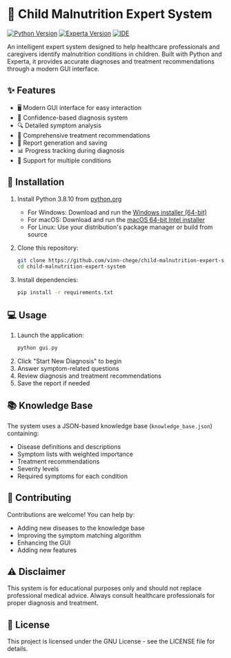 # 🏥 Child Malnutrition Expert System

[![Python Version](https://img.shields.io/badge/python-3.8.10-blue)](https://www.python.org/downloads/release/python-3810/)
[![Experta Version](https://img.shields.io/badge/experta-1.9.4-brightgreen)](https://pypi.org/project/experta/)
[![IDE](https://img.shields.io/badge/IDE-Pycharm%20%7C%20VSCode-orange)](https://www.jetbrains.com/pycharm/)

An intelligent expert system designed to help healthcare professionals and caregivers identify malnutrition conditions in children. Built with Python and Experta, it provides accurate diagnoses and treatment recommendations through a modern GUI interface.

## ✨ Features

- 🖥️ Modern GUI interface for easy interaction
- 🎯 Confidence-based diagnosis system
- 🔍 Detailed symptom analysis
- 💊 Comprehensive treatment recommendations
- 📝 Report generation and saving
- 📊 Progress tracking during diagnosis
- 🔄 Support for multiple conditions

## 🚀 Installation

1. Install Python 3.8.10 from [python.org](https://www.python.org/downloads/release/python-3810/)
   - For Windows: Download and run the [Windows installer (64-bit)](https://www.python.org/ftp/python/3.8.10/python-3.8.10-amd64.exe)
   - For macOS: Download and run the [macOS 64-bit Intel installer](https://www.python.org/ftp/python/3.8.10/python-3.8.10-macosx10.9.pkg)
   - For Linux: Use your distribution's package manager or build from source

2. Clone this repository:
   ```bash
   git clone https://github.com/vinn-chege/child-malnutrition-expert-system.git
   cd child-malnutrition-expert-system
   ```

3. Install dependencies:
   ```bash
   pip install -r requirements.txt
   ```

## 💻 Usage

1. Launch the application:
   ```bash
   python gui.py
   ```
2. Click "Start New Diagnosis" to begin
3. Answer symptom-related questions
4. Review diagnosis and treatment recommendations
5. Save the report if needed

## 📚 Knowledge Base

The system uses a JSON-based knowledge base (`knowledge_base.json`) containing:
- Disease definitions and descriptions
- Symptom lists with weighted importance
- Treatment recommendations
- Severity levels
- Required symptoms for each condition

## 🤝 Contributing

Contributions are welcome! You can help by:
- Adding new diseases to the knowledge base
- Improving the symptom matching algorithm
- Enhancing the GUI
- Adding new features

## ⚠️ Disclaimer

This system is for educational purposes only and should not replace professional medical advice. Always consult healthcare professionals for proper diagnosis and treatment.

## 📄 License

This project is licensed under the GNU License - see the LICENSE file for details.
